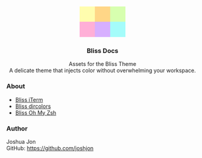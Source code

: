 <p align="center">
  <br>
  <img src="https://raw.githubusercontent.com/joshjon/bliss-docs/develop/bliss-dircolors/images/icon.png" alt="icon" height="80">
  <h3 align="center">Bliss Docs</h3>
  <p align="center">
    Assets for the Bliss Theme<br>
    A delicate theme that injects color without overwhelming your workspace.<br>
  </p>
</p>

### About
* [Bliss iTerm](https://github.com/joshjon/bliss-iterm)
* [Bliss dircolors](https://github.com/joshjon/bliss-dircolors)
* [Bliss Oh My Zsh](https://github.com/joshjon/bliss-zsh)

### Author
Joshua Jon<br>
GitHub: https://github.com/joshjon
